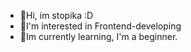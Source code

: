 
 <ul>
   <li>👋Hi, im stopika :D </li>
   <li>👀I'm interested in Frontend-developing</li>
   <li>🌱Im currently learning, I'm a beginner.</li>
 </ul>
<!---
stopika/stopika is a ✨ special ✨ repository because its `README.md` (this file) appears on your GitHub profile.
You can click the Preview link to take a look at your changes.
--->
